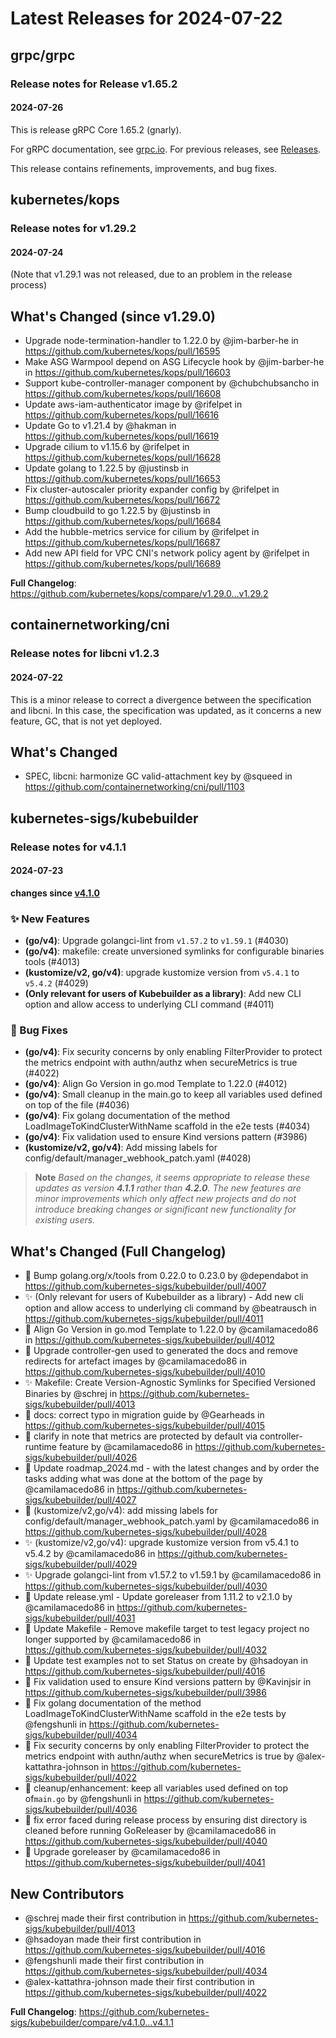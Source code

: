 # Latest Releases for 2024-07-22  
## grpc/grpc  
### Release notes for Release v1.65.2  
#### 2024-07-26  
This is release gRPC Core 1.65.2 (gnarly).

For gRPC documentation, see [grpc.io](https://grpc.io/). For previous releases, see [Releases](https://github.com/grpc/grpc/releases).

This release contains refinements, improvements, and bug fixes.
  
## kubernetes/kops  
### Release notes for v1.29.2  
#### 2024-07-24  
(Note that v1.29.1 was not released, due to an problem in the release process)

## What's Changed (since v1.29.0)

* Upgrade node-termination-handler to 1.22.0 by @jim-barber-he in https://github.com/kubernetes/kops/pull/16595
* Make ASG Warmpool depend on ASG Lifecycle hook by @jim-barber-he in https://github.com/kubernetes/kops/pull/16603
* Support kube-controller-manager component by @chubchubsancho in https://github.com/kubernetes/kops/pull/16608
* Update aws-iam-authenticator image by @rifelpet in https://github.com/kubernetes/kops/pull/16616
* Update Go to v1.21.4 by @hakman in https://github.com/kubernetes/kops/pull/16619
* Upgrade cilium to v1.15.6 by @rifelpet in https://github.com/kubernetes/kops/pull/16628
* Update golang to 1.22.5 by @justinsb in https://github.com/kubernetes/kops/pull/16653
* Fix cluster-autoscaler priority expander config by @rifelpet in https://github.com/kubernetes/kops/pull/16672
* Bump cloudbuild to go 1.22.5 by @justinsb in https://github.com/kubernetes/kops/pull/16684
* Add the hubble-metrics service for cilium by @rifelpet in https://github.com/kubernetes/kops/pull/16687
* Add new API field for VPC CNI's network policy agent by @rifelpet in https://github.com/kubernetes/kops/pull/16689


**Full Changelog**: https://github.com/kubernetes/kops/compare/v1.29.0...v1.29.2  
## containernetworking/cni  
### Release notes for libcni v1.2.3  
#### 2024-07-22  
This is a minor release to correct a divergence between the specification and libcni. In this case, the specification was updated, as it concerns a new feature, GC, that is not yet deployed.

## What's Changed
* SPEC, libcni: harmonize GC valid-attachment key by @squeed in https://github.com/containernetworking/cni/pull/1103

  
## kubernetes-sigs/kubebuilder  
### Release notes for v4.1.1  
#### 2024-07-23  
**changes since [v4.1.0](https://github.com/kubernetes-sigs/kubebuilder/releases/v4.1.0)**

### ✨ New Features
- **(go/v4)**: Upgrade golangci-lint from `v1.57.2` to `v1.59.1` (#4030)
- **(go/v4)**: makefile: create unversioned symlinks for configurable binaries tools (#4013)
- **(kustomize/v2, go/v4)**: upgrade kustomize version from `v5.4.1` to `v5.4.2` (#4029)
- **(Only relevant for users of Kubebuilder as a library)**: Add new CLI option and allow access to underlying CLI command (#4011)

### 🐛 Bug Fixes
- **(go/v4)**: Fix security concerns by only enabling FilterProvider to protect the metrics endpoint with authn/authz when secureMetrics is true (#4022)
- **(go/v4)**: Align Go Version in go.mod Template to 1.22.0 (#4012)
- **(go/v4)**: Small cleanup in the main.go to keep all variables used defined on top of the file (#4036)
- **(go/v4)**: Fix golang documentation of the method LoadImageToKindClusterWithName scaffold in the e2e tests (#4034)
- **(go/v4)**: Fix validation used to ensure Kind versions pattern (#3986)
- **(kustomize/v2, go/v4)**: Add missing labels for config/default/manager_webhook_patch.yaml (#4028)

> **Note** _Based on the changes, it seems appropriate to release these updates as version **4.1.1** rather than **4.2.0**. The new features are minor improvements which only affect new projects and do not introduce breaking changes or significant new functionality for existing users._

## What's Changed (Full Changelog)

* 🌱  Bump golang.org/x/tools from 0.22.0 to 0.23.0 by @dependabot in https://github.com/kubernetes-sigs/kubebuilder/pull/4007
* ✨ (Only relevant for users of Kubebuilder as a library) - Add new cli option and allow access to underlying cli command by @beatrausch in https://github.com/kubernetes-sigs/kubebuilder/pull/4011
* 🐛 Align Go Version in go.mod Template to 1.22.0 by @camilamacedo86 in https://github.com/kubernetes-sigs/kubebuilder/pull/4012
* 📖 Upgrade controller-gen used to generated the docs and remove redirects for artefact images  by @camilamacedo86 in https://github.com/kubernetes-sigs/kubebuilder/pull/4010
* ✨ Makefile: Create Version-Agnostic Symlinks for Specified Versioned Binaries by @schrej in https://github.com/kubernetes-sigs/kubebuilder/pull/4013
* 📖 docs: correct typo in migration guide by @Gearheads in https://github.com/kubernetes-sigs/kubebuilder/pull/4015
* 📖 clarify in note that metrics are protected by default via controller-runtime feature by @camilamacedo86 in https://github.com/kubernetes-sigs/kubebuilder/pull/4026
* 📖 Update roadmap_2024.md - with the latest changes and by order the tasks adding what was done at the bottom of the page by @camilamacedo86 in https://github.com/kubernetes-sigs/kubebuilder/pull/4027
* 🐛 (kustomize/v2,go/v4): add missing labels for config/default/manager_webhook_patch.yaml by @camilamacedo86 in https://github.com/kubernetes-sigs/kubebuilder/pull/4028
* ✨ (kustomize/v2,go/v4): upgrade kustomize version from v5.4.1 to v5.4.2 by @camilamacedo86 in https://github.com/kubernetes-sigs/kubebuilder/pull/4029
* ✨ Upgrade golangci-lint from v1.57.2 to v1.59.1 by @camilamacedo86 in https://github.com/kubernetes-sigs/kubebuilder/pull/4030
* 🌱 Update release.yml - Update goreleaser from 1.11.2 to v2.1.0 by @camilamacedo86 in https://github.com/kubernetes-sigs/kubebuilder/pull/4031
* 🌱 Update Makefile - Remove makefile target to test legacy project no longer supported by @camilamacedo86 in https://github.com/kubernetes-sigs/kubebuilder/pull/4032
* 📖 Update test examples not to set Status on create by @hsadoyan in https://github.com/kubernetes-sigs/kubebuilder/pull/4016
* 🐛 Fix validation used to ensure Kind versions pattern by @Kavinjsir in https://github.com/kubernetes-sigs/kubebuilder/pull/3986
* 🐛 Fix golang documentation of the method LoadImageToKindClusterWithName  scaffold in the e2e tests by @fengshunli in https://github.com/kubernetes-sigs/kubebuilder/pull/4034
* 🐛 Fix security concerns by only enabling FilterProvider to protect the metrics endpoint with authn/authz when secureMetrics is true by @alex-kattathra-johnson in https://github.com/kubernetes-sigs/kubebuilder/pull/4022
* 🐛 cleanup/enhancement: keep all variables used defined on top of`main.go` by @fengshunli in https://github.com/kubernetes-sigs/kubebuilder/pull/4036
* 🌱 fix error faced during release process by ensuring dist directory is cleaned before running GoReleaser by @camilamacedo86 in https://github.com/kubernetes-sigs/kubebuilder/pull/4040
* 🌱 Upgrade goreleaser by @camilamacedo86 in https://github.com/kubernetes-sigs/kubebuilder/pull/4041

## New Contributors
* @schrej made their first contribution in https://github.com/kubernetes-sigs/kubebuilder/pull/4013
* @hsadoyan made their first contribution in https://github.com/kubernetes-sigs/kubebuilder/pull/4016
* @fengshunli made their first contribution in https://github.com/kubernetes-sigs/kubebuilder/pull/4034
* @alex-kattathra-johnson made their first contribution in https://github.com/kubernetes-sigs/kubebuilder/pull/4022

**Full Changelog**: https://github.com/kubernetes-sigs/kubebuilder/compare/v4.1.0...v4.1.1
  
